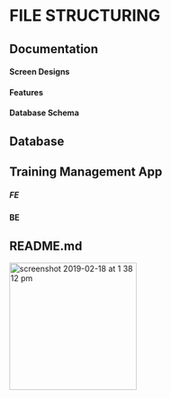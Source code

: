 # FILE STRUCTURING

## Documentation

#### Screen Designs
#### Features
#### Database Schema
## Database
## Training Management App
##### FE
#### BE
## README.md
<img width="226" alt="screenshot 2019-02-18 at 1 38 12 pm" src="https://user-images.githubusercontent.com/23062495/52943912-32aebe80-3394-11e9-9360-684249cb4c8a.png">


